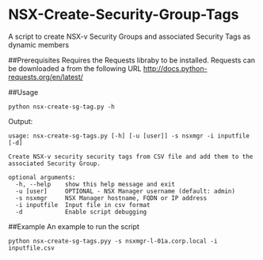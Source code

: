 # NSX-Create-Security-Group-Tags
A script to create NSX-v Security Groups and associated Security Tags as dynamic members

##Prerequisites
Requires the Requests libraby to be installed. Requests can be downloaded a from the following URL
http://docs.python-requests.org/en/latest/

##Usage
```
python nsx-create-sg-tag.py -h
```
Output:
```
usage: nsx-create-sg-tags.py [-h] [-u [user]] -s nsxmgr -i inputfile [-d]

Create NSX-v security security tags from CSV file and add them to the
associated Security Group.

optional arguments:
  -h, --help    show this help message and exit
  -u [user]     OPTIONAL - NSX Manager username (default: admin)
  -s nsxmgr     NSX Manager hostname, FQDN or IP address
  -i inputfile  Input file in csv format
  -d            Enable script debugging
```
##Example
An example to run the script
```
python nsx-create-sg-tags.pyy -s nsxmgr-l-01a.corp.local -i inputfile.csv
```
